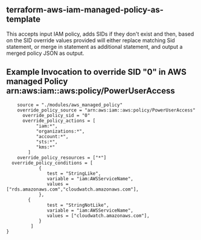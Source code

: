 terraform-aws-iam-managed-policy-as-template
------------
This accepts input IAM policy, adds SIDs if they don't exist and then, based on the SID override values provided will either replace matching Sid statement, 
or merge in statement as additional statement, and output a merged policy JSON as output.

Example Invocation to override SID "0" in AWS managed Policy arn:aws:iam::aws:policy/PowerUserAccess
------------

```module "iam_merge_poweruser_access" {
	source = "./modules/aws_managed_policy"
    override_policy_source = "arn:aws:iam::aws:policy/PowerUserAccess"
	  override_policy_sid = "0"
	  override_policy_actions = [
	       "iam:*",
	       "organizations:*",
	       "account:*",
	       "sts:*",
	       "kms:*"
	    ]
	override_policy_resources = ["*"]
  override_policy_conditions = [
            {
               test = "StringLike",
               variable = "iam:AWSServiceName",
               values = ["rds.amazonaws.com","cloudwatch.amazonaws.com"],
            },
	    {
               test = "StringNotLike",
               variable = "iam:AWSServiceName",
               values = ["cloudwatch.amazonaws.com"],
            }
         ]
}
```
